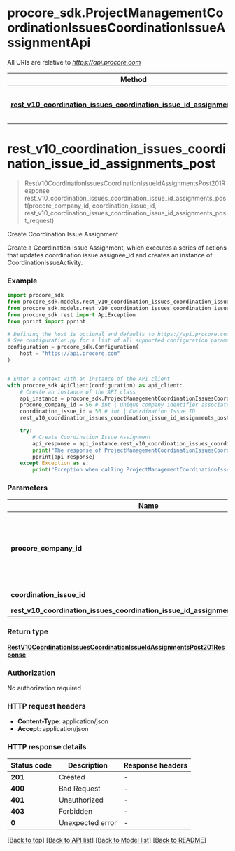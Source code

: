 # procore_sdk.ProjectManagementCoordinationIssuesCoordinationIssueAssignmentApi

All URIs are relative to *https://api.procore.com*

Method | HTTP request | Description
------------- | ------------- | -------------
[**rest_v10_coordination_issues_coordination_issue_id_assignments_post**](ProjectManagementCoordinationIssuesCoordinationIssueAssignmentApi.md#rest_v10_coordination_issues_coordination_issue_id_assignments_post) | **POST** /rest/v1.0/coordination_issues/{coordination_issue_id}/assignments | Create Coordination Issue Assignment


# **rest_v10_coordination_issues_coordination_issue_id_assignments_post**
> RestV10CoordinationIssuesCoordinationIssueIdAssignmentsPost201Response rest_v10_coordination_issues_coordination_issue_id_assignments_post(procore_company_id, coordination_issue_id, rest_v10_coordination_issues_coordination_issue_id_assignments_post_request)

Create Coordination Issue Assignment

Create a Coordination Issue Assignment, which executes a series of actions that updates coordination issue assignee_id and creates an instance of CoordinationIssueActivity.

### Example


```python
import procore_sdk
from procore_sdk.models.rest_v10_coordination_issues_coordination_issue_id_assignments_post201_response import RestV10CoordinationIssuesCoordinationIssueIdAssignmentsPost201Response
from procore_sdk.models.rest_v10_coordination_issues_coordination_issue_id_assignments_post_request import RestV10CoordinationIssuesCoordinationIssueIdAssignmentsPostRequest
from procore_sdk.rest import ApiException
from pprint import pprint

# Defining the host is optional and defaults to https://api.procore.com
# See configuration.py for a list of all supported configuration parameters.
configuration = procore_sdk.Configuration(
    host = "https://api.procore.com"
)


# Enter a context with an instance of the API client
with procore_sdk.ApiClient(configuration) as api_client:
    # Create an instance of the API class
    api_instance = procore_sdk.ProjectManagementCoordinationIssuesCoordinationIssueAssignmentApi(api_client)
    procore_company_id = 56 # int | Unique company identifier associated with the Procore User Account.
    coordination_issue_id = 56 # int | Coordination Issue ID
    rest_v10_coordination_issues_coordination_issue_id_assignments_post_request = procore_sdk.RestV10CoordinationIssuesCoordinationIssueIdAssignmentsPostRequest() # RestV10CoordinationIssuesCoordinationIssueIdAssignmentsPostRequest | 

    try:
        # Create Coordination Issue Assignment
        api_response = api_instance.rest_v10_coordination_issues_coordination_issue_id_assignments_post(procore_company_id, coordination_issue_id, rest_v10_coordination_issues_coordination_issue_id_assignments_post_request)
        print("The response of ProjectManagementCoordinationIssuesCoordinationIssueAssignmentApi->rest_v10_coordination_issues_coordination_issue_id_assignments_post:\n")
        pprint(api_response)
    except Exception as e:
        print("Exception when calling ProjectManagementCoordinationIssuesCoordinationIssueAssignmentApi->rest_v10_coordination_issues_coordination_issue_id_assignments_post: %s\n" % e)
```



### Parameters


Name | Type | Description  | Notes
------------- | ------------- | ------------- | -------------
 **procore_company_id** | **int**| Unique company identifier associated with the Procore User Account. | 
 **coordination_issue_id** | **int**| Coordination Issue ID | 
 **rest_v10_coordination_issues_coordination_issue_id_assignments_post_request** | [**RestV10CoordinationIssuesCoordinationIssueIdAssignmentsPostRequest**](RestV10CoordinationIssuesCoordinationIssueIdAssignmentsPostRequest.md)|  | 

### Return type

[**RestV10CoordinationIssuesCoordinationIssueIdAssignmentsPost201Response**](RestV10CoordinationIssuesCoordinationIssueIdAssignmentsPost201Response.md)

### Authorization

No authorization required

### HTTP request headers

 - **Content-Type**: application/json
 - **Accept**: application/json

### HTTP response details

| Status code | Description | Response headers |
|-------------|-------------|------------------|
**201** | Created |  -  |
**400** | Bad Request |  -  |
**401** | Unauthorized |  -  |
**403** | Forbidden |  -  |
**0** | Unexpected error |  -  |

[[Back to top]](#) [[Back to API list]](../README.md#documentation-for-api-endpoints) [[Back to Model list]](../README.md#documentation-for-models) [[Back to README]](../README.md)

